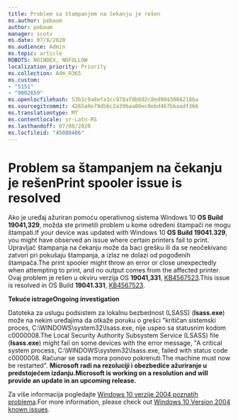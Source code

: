 ```yaml
---
title: Problem sa štampanjem na čekanju je rešen
ms.author: pebaum
author: pebaum
manager: scotv
ms.date: 07/8/2020
ms.audience: Admin
ms.topic: article
ROBOTS: NOINDEX, NOFOLLOW
localization_priority: Priority
ms.collection: Adm_O365
ms.custom:
- "5151"
- "9002659"
ms.openlocfilehash: 53b1c9a8efa3cc978af8b602c8ed90430042186a
ms.sourcegitcommit: 4265a9e79db6c2a396aa80ec0ebd467bbaadf366
ms.translationtype: MT
ms.contentlocale: sr-Latn-RS
ms.lasthandoff: 07/08/2020
ms.locfileid: "45088406"
---
```

# <a name="print-spooler-issue-is-resolved"></a><span data-ttu-id="b9026-102">Problem sa štampanjem na čekanju je rešen</span><span class="sxs-lookup"><span data-stu-id="b9026-102">Print spooler issue is resolved</span></span>

<span data-ttu-id="b9026-103">Ako je uređaj ažuriran pomoću operativnog sistema Windows 10 **OS Build 19041,329**, možda ste primetili problem u kome određeni štampači ne mogu štampati.</span><span class="sxs-lookup"><span data-stu-id="b9026-103">If your device was updated with Windows 10  **OS Build 19041.329**, you might have observed an issue where certain printers fail to print.</span></span> <span data-ttu-id="b9026-104">Upravljač štampanja na čekanju može da baci grešku ili da se neočekivano zatvori pri pokušaju štampanja, a izlaz ne dolazi od pogođenih štampača.</span><span class="sxs-lookup"><span data-stu-id="b9026-104">The print spooler might throw an error or close unexpectedly when attempting to print, and no output comes from the affected printer.</span></span> <span data-ttu-id="b9026-105">Ovaj problem je rešen u okviru verzija OS **19041,331**, [KB4567523](https://support.microsoft.com/help/4567523/windows-10-update-kb4567523).</span><span class="sxs-lookup"><span data-stu-id="b9026-105">This issue is resolved in OS Build  **19041.331**, [KB4567523](https://support.microsoft.com/help/4567523/windows-10-update-kb4567523).</span></span>  

<span data-ttu-id="b9026-106">**Tekuće istrage**</span><span class="sxs-lookup"><span data-stu-id="b9026-106">**Ongoing investigation**</span></span>

<span data-ttu-id="b9026-107">Datoteka za uslugu podsistem za lokalnu bezbednost (LSASS) (**Isass.exe**) može na nekim uređajima da otkaže poruku o grešci "kritičan sistemski proces, C:\WINDOWS\system32\Isass.exe, nije uspeo sa statusnim kodom c0000008.</span><span class="sxs-lookup"><span data-stu-id="b9026-107">The Local Security Authority Subsystem Service (LSASS) file (**Isass.exe**) might fail on some devices with the error message, "A critical system process, C:\WINDOWS\system32\Isass.exe, failed with status code c0000008.</span></span> <span data-ttu-id="b9026-108">Računar se sada mora ponovo pokrenuti.</span><span class="sxs-lookup"><span data-stu-id="b9026-108">The machine must now be restarted".</span></span>  <span data-ttu-id="b9026-109">**Microsoft radi na rezoluciji i obezbediće ažuriranje u predstojećem izdanju.**</span><span class="sxs-lookup"><span data-stu-id="b9026-109">**Microsoft is working on a resolution and will provide an update in an upcoming release.**</span></span>

<span data-ttu-id="b9026-110">Za više informacija pogledajte [Windows 10 verzije 2004 poznatih problema](https://docs.microsoft.com/windows/release-information/status-windows-10-2004#442msgdesc).</span><span class="sxs-lookup"><span data-stu-id="b9026-110">For more information, please check out  [Windows 10 Version 2004 known issues](https://docs.microsoft.com/windows/release-information/status-windows-10-2004#442msgdesc).</span></span>